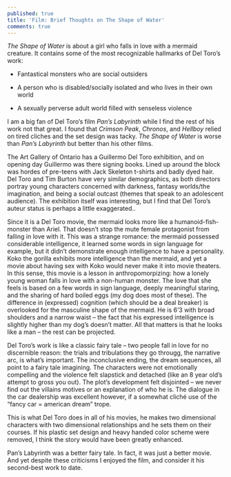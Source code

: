 ```yaml
---
published: true
title: 'Film: Brief Thoughts on The Shape of Water'
comments: true
---
```

_The Shape of Water_ is about a girl who falls in love with a mermaid creature. It contains some of the most recognizable hallmarks of Del Toro’s work:

- Fantastical monsters who are social outsiders

- A person who is disabled/socially isolated and who lives in their own world

- A sexually perverse adult world filled with senseless violence

I am a big fan of Del Toro’s film _Pan’s Labyrinth_ while I find the rest of his work not that great. I found that _Crimson Peak_, _Chronos_, and _Hellboy_ relied on tired cliches and the set design was tacky. _The Shape of Water_ is worse than _Pan’s Labyrinth_ but better than his other films.

The Art Gallery of Ontario has a Guillermo Del Toro exhibition, and on opening day Guillermo was there signing books. Lined up around the block was hordes of pre-teens with Jack Skeleton t-shirts and badly dyed hair. Del Toro and Tim Burton have very similar demographics, as both directors portray young characters concerned with darkness, fantasy worlds/the imagination, and being a social outcast (themes that speak to an adolescent audience). The exhibition itself was interesting, but I find that Del Toro’s auteur status is perhaps a little exaggerated.. 

Since it is a Del Toro movie, the mermaid looks more like a humanoid-fish-monster than Ariel. That doesn’t stop the mute female protagonist from falling in love with it. This was a strange romance: the mermaid possessed considerable intelligence, it learned some words in sign language for example, but it didn’t demonstrate enough intelligence to have a personality. Koko the gorilla exhibits more intelligence than the mermaid, and yet a movie about having sex with Koko would never make it into movie theaters. In this sense, this movie is a lesson in anthropomorpizing: how a lonely young woman falls in love with a non-human monster. The love that she feels is based on a few words in sign language, deeply meaningful staring, and the sharing of hard boiled eggs (my dog does most of these). The difference in (expressed) cognition (which should be a deal breaker) is overlooked for the masculine shape of the mermaid. He is 6’3 with broad shoulders and a narrow waist – the fact that his expressed intelligence is slightly higher than my dog’s doesn’t matter. All that matters is that he looks like a man – the rest can be projected.

Del Toro’s work is like a classic fairy tale – two people fall in love for no discernible reason: the trials and tribulations they go througg, the narrative arc, is what’s important. The inconclusive ending, the dream sequences, all point to a fairy tale imagining. The characters were not emotionally compelling and the violence felt slapstick and detached (like an 8 year old’s attempt to gross you out). The plot’s development felt disjointed – we never find out the villains motives or an explanation of who he is. The dialogue in the car dealership was excellent however, if a somewhat cliché use of the “fancy car = american dream” trope.

This is what Del Toro does in all of his movies, he makes two dimensional characters with two dimensional relationships and he sets them on their courses. If his plastic set design and heavy handed color scheme were removed, I think the story would have been greatly enhanced.

Pan’s Labyrinth was a better fairy tale. In fact, it was just a better movie. And yet despite these criticisms I enjoyed the film, and consider it his second-best work to date.